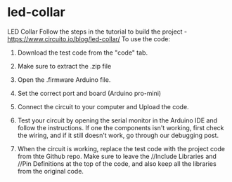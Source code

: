 # led-collar
LED Collar
Follow the steps in the tutorial to build the project - https://www.circuito.io/blog/led-collar/
To use the code:
1. Download the test code from  the "code" tab. 

2. Make sure to extract the .zip file

3. Open the .firmware Arduino file. 

4. Set the correct port and board (Arduino pro-mini) 

5. Connect the circuit to your computer and Upload the code.

6. Test your circuit by opening the serial monitor in the Arduino IDE and follow the instructions. If one the components isn't working, first check the wiring, and if it still doesn't work, go through our debugging post. 

7. When the circuit is working, replace the test code with the project code from thte Github repo. Make sure to leave the //Include Libraries and //Pin Definitions at the top of the code, and also keep all the libraries from the original code.
